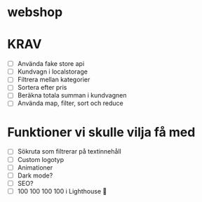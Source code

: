 # webshop

# KRAV

- [ ] Använda fake store api
- [ ] Kundvagn i localstorage
- [ ] Filtrera mellan kategorier
- [ ] Sortera efter pris
- [ ] Beräkna totala summan i kundvagnen
- [ ] Använda map, filter, sort och reduce

# Funktioner vi skulle vilja få med

- [ ] Sökruta som filtrerar på textinnehåll
- [ ] Custom logotyp
- [ ] Animationer
- [ ] Dark mode?
- [ ] SEO?
- [ ] 100 100 100 100 i Lighthouse 🎉

